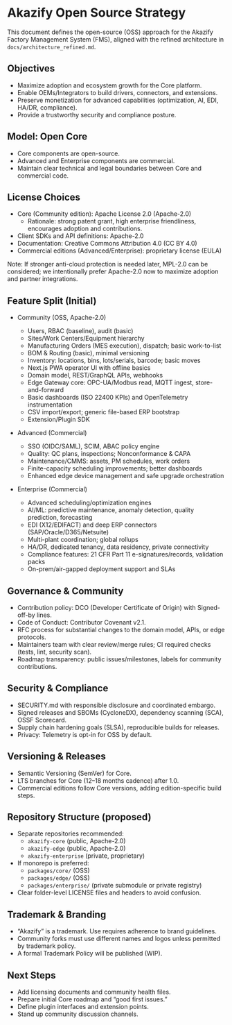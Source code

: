 # Akazify Open Source Strategy

This document defines the open-source (OSS) approach for the Akazify Factory Management System (FMS), aligned with the refined architecture in `docs/architecture_refined.md`.


## Objectives

- Maximize adoption and ecosystem growth for the Core platform.
- Enable OEMs/Integrators to build drivers, connectors, and extensions.
- Preserve monetization for advanced capabilities (optimization, AI, EDI, HA/DR, compliance).
- Provide a trustworthy security and compliance posture.


## Model: Open Core

- Core components are open-source.
- Advanced and Enterprise components are commercial.
- Maintain clear technical and legal boundaries between Core and commercial code.


## License Choices

- Core (Community edition): Apache License 2.0 (Apache-2.0)
  - Rationale: strong patent grant, high enterprise friendliness, encourages adoption and contributions.
- Client SDKs and API definitions: Apache-2.0
- Documentation: Creative Commons Attribution 4.0 (CC BY 4.0)
- Commercial editions (Advanced/Enterprise): proprietary license (EULA)

Note: If stronger anti-cloud protection is needed later, MPL-2.0 can be considered; we intentionally prefer Apache-2.0 now to maximize adoption and partner integrations.


## Feature Split (Initial)

- Community (OSS, Apache-2.0)
  - Users, RBAC (baseline), audit (basic)
  - Sites/Work Centers/Equipment hierarchy
  - Manufacturing Orders (MES execution), dispatch; basic work-to-list
  - BOM & Routing (basic), minimal versioning
  - Inventory: locations, bins, lots/serials, barcode; basic moves
  - Next.js PWA operator UI with offline basics
  - Domain model, REST/GraphQL APIs, webhooks
  - Edge Gateway core: OPC-UA/Modbus read, MQTT ingest, store-and-forward
  - Basic dashboards (ISO 22400 KPIs) and OpenTelemetry instrumentation
  - CSV import/export; generic file-based ERP bootstrap
  - Extension/Plugin SDK

- Advanced (Commercial)
  - SSO (OIDC/SAML), SCIM, ABAC policy engine
  - Quality: QC plans, inspections; Nonconformance & CAPA
  - Maintenance/CMMS: assets, PM schedules, work orders
  - Finite-capacity scheduling improvements; better dashboards
  - Enhanced edge device management and safe upgrade orchestration

- Enterprise (Commercial)
  - Advanced scheduling/optimization engines
  - AI/ML: predictive maintenance, anomaly detection, quality prediction, forecasting
  - EDI (X12/EDIFACT) and deep ERP connectors (SAP/Oracle/D365/Netsuite)
  - Multi-plant coordination; global rollups
  - HA/DR, dedicated tenancy, data residency, private connectivity
  - Compliance features: 21 CFR Part 11 e-signatures/records, validation packs
  - On-prem/air-gapped deployment support and SLAs


## Governance & Community

- Contribution policy: DCO (Developer Certificate of Origin) with Signed-off-by lines.
- Code of Conduct: Contributor Covenant v2.1.
- RFC process for substantial changes to the domain model, APIs, or edge protocols.
- Maintainers team with clear review/merge rules; CI required checks (tests, lint, security scan).
- Roadmap transparency: public issues/milestones, labels for community contributions.


## Security & Compliance

- SECURITY.md with responsible disclosure and coordinated embargo.
- Signed releases and SBOMs (CycloneDX), dependency scanning (SCA), OSSF Scorecard.
- Supply chain hardening goals (SLSA), reproducible builds for releases.
- Privacy: Telemetry is opt-in for OSS by default.


## Versioning & Releases

- Semantic Versioning (SemVer) for Core.
- LTS branches for Core (12–18 months cadence) after 1.0.
- Commercial editions follow Core versions, adding edition-specific build steps.


## Repository Structure (proposed)

- Separate repositories recommended:
  - `akazify-core` (public, Apache-2.0)
  - `akazify-edge` (public, Apache-2.0)
  - `akazify-enterprise` (private, proprietary)
- If monorepo is preferred:
  - `packages/core/` (OSS)
  - `packages/edge/` (OSS)
  - `packages/enterprise/` (private submodule or private registry)
- Clear folder-level LICENSE files and headers to avoid confusion.


## Trademark & Branding

- “Akazify” is a trademark. Use requires adherence to brand guidelines.
- Community forks must use different names and logos unless permitted by trademark policy.
- A formal Trademark Policy will be published (WIP).


## Next Steps

- Add licensing documents and community health files.
- Prepare initial Core roadmap and “good first issues.”
- Define plugin interfaces and extension points.
- Stand up community discussion channels.
